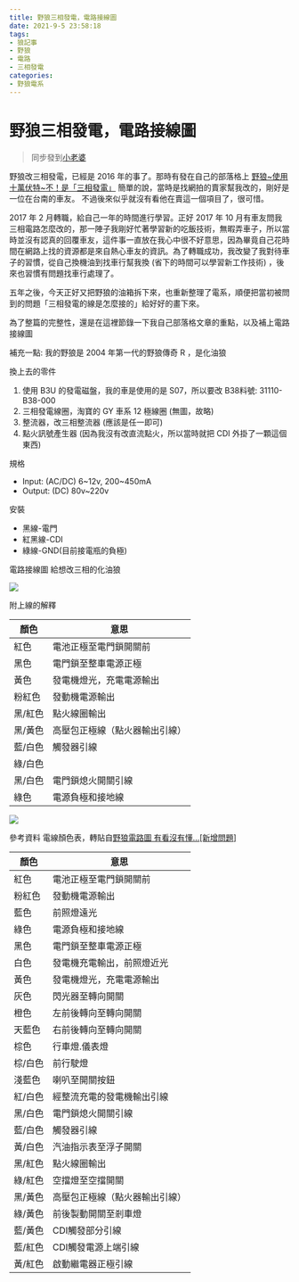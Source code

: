 ```yaml
---
title: 野狼三相發電，電路接線圖
date: 2021-9-5 23:58:18
tags:
- 狼記事
- 野狼
- 電路
- 三相發電
categories:
- 野狼電系
---
```


# 野狼三相發電，電路接線圖

> 同步發到[小老婆](https://forum.jorsindo.com/thread-2560404-1-1.html)

野狼改三相發電，已經是 2016 年的事了。那時有發在自己的部落格上 [野狼\~使用十萬伏特\~不！是「三相發電」](/2016/07-23-blogger/4939845918620747661/)
簡單的說，當時是找網拍的賣家幫我改的，剛好是一位在台南的車友。
不過後來似乎就沒有看他在賣這一個項目了，很可惜。

2017 年 2 月轉職，給自己一年的時間進行學習。正好 2017 年 10 月有車友問我三相電路怎麼改的，那一陣子我剛好忙著學習新的吃飯技術，無暇弄車子，所以當時並沒有認真的回覆車友，這件事一直放在我心中很不好意思，因為畢竟自己花時間在網路上找的資源都是來自熱心車友的資訊。為了轉職成功，我改變了我對待車子的習慣，從自己換機油到找車行幫我換 (省下的時間可以學習新工作技術) ，後來也習慣有問題找車行處理了。


五年之後，今天正好又把野狼的油箱拆下來，也重新整理了電系，順便把當初被問到的問題「三相發電的線是怎麼接的」給好好的畫下來。

為了整篇的完整性，還是在這裡節錄一下我自己部落格文章的重點，以及補上電路接線圖

補充一點: 我的野狼是 2004 年第一代的野狼傳奇 R ，是化油狼

換上去的零件

1. 使用 B3U 的發電磁盤，我的車是使用的是 S07，所以要改 B38料號: 31110-B38-000
2. 三相發電線圈，淘寶的 GY 車系 12 極線圈 (無圖，故略)
3. 整流器，改三相整流器 (應該是任一即可)
4. 點火訊號產生器 (因為我沒有改直流點火，所以當時就把 CDI 外掛了一顆這個東西)

規格
- Input: (AC/DC) 6~12v, 200~450mA
- Output: (DC) 80v~220v

安裝
- 黑線-電門
- 紅黑線-CDI
- 綠線-GND(目前接電瓶的負極)

電路接線圖
給想改三相的化油狼

![](https://i.imgur.com/jE2J5h5.png)

附上線的解釋

| 顏色      | 意思 |
|----------|------|
| 紅色      | 電池正極至電門鎖開關前 |
| 黑色      | 電門鎖至整車電源正極 |
| 黃色      | 發電機燈光，充電電源輸出 |
| 粉紅色    | 發動機電源輸出 |
| 黑/紅色   | 點火線圈輸出 |
| 黑/黃色   | 高壓包正極線（點火器輸出引線） |
| 藍/白色   | 觸發器引線 |
| 綠/白色   |  |
| 黑/白色   | 電門鎖熄火開關引線 |
| 綠色      | 電源負極和接地線 |

![](https://i.imgur.com/8ouAOVd.png)


參考資料
電線顏色表，轉貼自[野狼電路圖 有看沒有懂...[新增問題]](https://forum.jorsindo.com/thread-2188142-1-2.html#2)

| 顏色      | 意思 |
|----------|------|
| 紅色      | 電池正極至電門鎖開關前 |
| 粉紅色    | 發動機電源輸出 |
| 藍色      | 前照燈遠光 |
| 綠色      | 電源負極和接地線 |
| 黑色      | 電門鎖至整車電源正極 |
| 白色      | 發電機充電輸出，前照燈近光 |
| 黃色      | 發電機燈光，充電電源輸出 |
| 灰色      | 閃光器至轉向開關 |
| 橙色      | 左前後轉向至轉向開關 |
| 天藍色    | 右前後轉向至轉向開關 |
| 棕色      | 行車燈.儀表燈 |
| 棕/白色   | 前行駛燈 |
| 淺藍色    | 喇叭至開關按鈕 |
| 紅/白色   | 經整流充電的發電機輸出引線 |
| 黑/白色   | 電門鎖熄火開關引線 |
| 藍/白色   | 觸發器引線 |
| 黃/白色   | 汽油指示表至浮子開關 |
| 黑/紅色   | 點火線圈輸出 |
| 綠/紅色   | 空擋燈至空擋開關 |
| 黑/黃色   | 高壓包正極線（點火器輸出引線） |
| 綠/黃色   | 前後製動開關至剎車燈 |
| 藍/黃色   | CDI觸發部分引線 |
| 藍/紅色   | CDI觸發電源上端引線 |
| 黃/紅色   | 啟動繼電器正極引線 |
